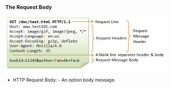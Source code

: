 ### The Request Body

![request overview](images/requestSnippet.png)

- HTTP Request Body: - An option body message.

